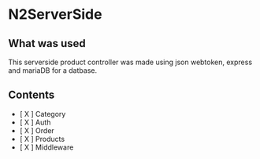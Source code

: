# N2ServerSide
 
## What was used
This serverside product controller was made using json webtoken, express and mariaDB for a datbase.

## Contents
- [ X ] Category
- [ X ] Auth
- [ X ] Order
- [ X ] Products
- [ X ] Middleware